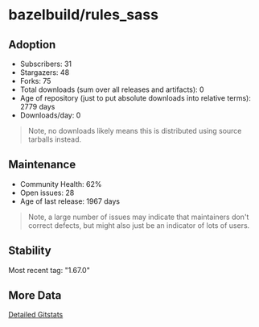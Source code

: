 # bazelbuild/rules_sass

## Adoption

- Subscribers: 31
- Stargazers: 48
- Forks: 75
- Total downloads (sum over all releases and artifacts): 0
- Age of repository (just to put absolute downloads into relative terms): 2779 days
- Downloads/day: 0

> Note, no downloads likely means this is distributed using source tarballs instead.

## Maintenance

- Community Health: 62%
- Open issues: 28
- Age of last release: 1967 days

> Note, a large number of issues may indicate that maintainers don't correct defects, but might also
> just be an indicator of lots of users.

## Stability

Most recent tag: "1.67.0"

## More Data

[Detailed Gitstats](/bazel-catalog/gitstats/bazelbuild/rules_sass)

